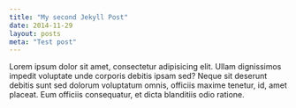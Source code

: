 ```yaml
---
title: "My second Jekyll Post"
date: 2014-11-29
layout: posts
meta: "Test post"
---
```

Lorem ipsum dolor sit amet, consectetur adipisicing elit. Ullam dignissimos impedit voluptate unde corporis debitis ipsam sed? Neque sit deserunt debitis sunt sed dolorum voluptatum omnis, officiis maxime tenetur, id, amet placeat. Eum officiis consequatur, et dicta blanditiis odio ratione.